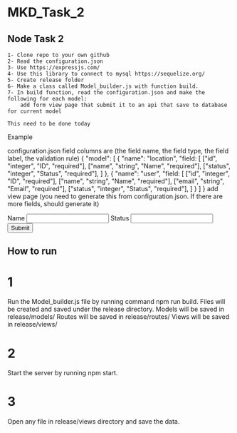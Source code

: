 # MKD_Task_2

## Node Task 2 
    1- Clone repo to your own github
    2- Read the configuration.json
    3- Use https://expressjs.com/
    4- Use this library to connect to mysql https://sequelize.org/
    5- Create release folder
    6- Make a class called Model_builder.js with function build.
    7- In build function, read the configuration.json and make the following for each model:
        add form view page that submit it to an api that save to database for current model

    This need to be done today

Example

configuration.json
field columns are (the field name, the field type, the field label, the validation rule)
{
"model": [
  {
  "name": "location",
  "field: [
    ["id", "integer", "ID", "required"],
    ["name", "string", "Name", "required"],
    ["status", "integer", "Status", "required"],
  ]
  },
  {
  "name": "user",
  "field: [
    ["id", "integer", "ID", "required"],
    ["name", "string", "Name", "required"],
    ["email", "string", "Email", "required"],
    ["status", "integer", "Status", "required"],
  ]
  }
]
}
add view page (you need to generate this from configuration.json. If there are more fields, should generate it)
<form method="POST" action="Thank you for your business! We look forward to working with you again.api/location">
<label>Name</label>
<input type="text" name="name" id="name" value="" required/>
<label>Status</label>
<input type="number" name="status" id="status" value="" required/>
<input type="submit" name="submit" id="submit" value="Submit"/>
</form>

## How to run

# 1
Run the Model_builder.js file by running command npm run build. Files will be created and saved under the release directory.
Models will be saved in release/models/
Routes will be saved in release/routes/
Views will be saved in release/views/

# 2
Start the server by running npm start.

# 3
Open any file in release/views directory and save the data. 